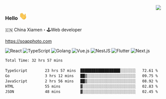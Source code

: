 <img align="right" src="https://github-readme-stats.vercel.app/api?username=yiiu&show_icons=false&bg_color=30,e96443,904e95&title_color=fff&text_color=fff" />

### Hello <img src="https://raw.githubusercontent.com/ABSphreak/ABSphreak/master/gifs/Hi.gif" width="26px" />
 
🇨🇳 China Xiamen・🕹Web developer

https://soapphoto.com

<p align="left"><img src="https://cdn.svgporn.com/logos/react.svg" alt="React" width="32" height="32"/> <img src="https://cdn.svgporn.com/logos/typescript-icon.svg" alt="TypeScript" width="32" height="32"/> <img src="https://cdn.svgporn.com/logos/gopher.svg" alt="Golang" width="32" height="32"/> <img src="https://cdn.svgporn.com/logos/vue.svg" alt="Vue.js" width="32" height="32"/> <img src="https://cdn.svgporn.com/logos/nestjs.svg" alt="NestJS" width="32" height="32"/> <img src="https://cdn.svgporn.com/logos/flutter.svg" alt="Flutter" width="32" height="32"/> <img src="https://cdn.svgporn.com/logos/nextjs-icon.svg" alt="Next.js" width="32" height="32"/></p>


<!--START_SECTION:waka-->

```txt
Total Time: 32 hrs 57 mins

TypeScript        23 hrs 57 mins  ██████████████████░░░░░░░   72.61 %
Go                3 hrs 12 mins   ██▒░░░░░░░░░░░░░░░░░░░░░░   09.75 %
JavaScript        2 hrs 56 mins   ██▒░░░░░░░░░░░░░░░░░░░░░░   08.92 %
HTML              55 mins         ▓░░░░░░░░░░░░░░░░░░░░░░░░   02.83 %
JSON              48 mins         ▓░░░░░░░░░░░░░░░░░░░░░░░░   02.45 %
```

<!--END_SECTION:waka-->
